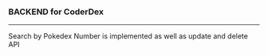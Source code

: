 ### BACKEND for CoderDex

---

Search by Pokedex Number is implemented as well as update and delete API
